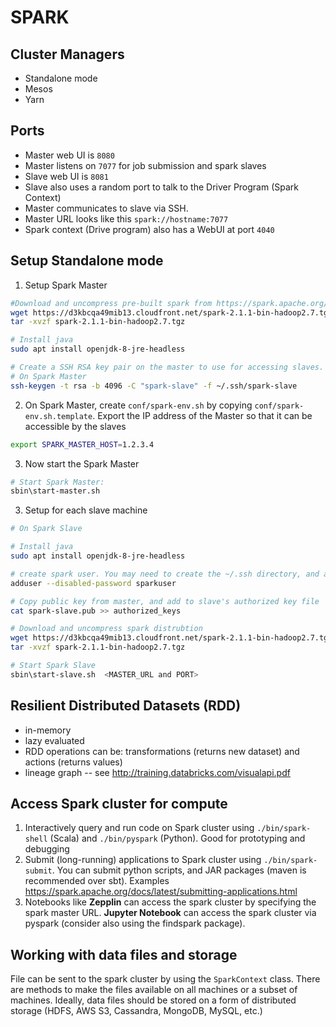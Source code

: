 # SPARK

## Cluster Managers
- Standalone mode
- Mesos
- Yarn


## Ports
- Master web UI is `8080`
- Master listens on `7077` for job submission and spark slaves
- Slave web UI is `8081`
- Slave also uses a random port to talk to the Driver Program (Spark Context)
- Master communicates to slave via SSH.  
- Master URL looks like this  `spark://hostname:7077`
- Spark context (Drive program) also has a WebUI at port `4040`


## Setup Standalone mode

1) Setup Spark Master
```sh
#Download and uncompress pre-built spark from https://spark.apache.org/downloads.html
wget https://d3kbcqa49mib13.cloudfront.net/spark-2.1.1-bin-hadoop2.7.tgz
tar -xvzf spark-2.1.1-bin-hadoop2.7.tgz

# Install java
sudo apt install openjdk-8-jre-headless

# Create a SSH RSA key pair on the master to use for accessing slaves.  Do not use a password for the private key.  
# On Spark Master
ssh-keygen -t rsa -b 4096 -C "spark-slave" -f ~/.ssh/spark-slave

```

2) On Spark Master, create `conf/spark-env.sh` by copying `conf/spark-env.sh.template`.  Export the IP address of the Master so that it can be accessible by the slaves
```sh
export SPARK_MASTER_HOST=1.2.3.4
```

3) Now start the Spark Master
```sh
# Start Spark Master:
sbin\start-master.sh

```


3) Setup for each slave machine
```sh
# On Spark Slave

# Install java
sudo apt install openjdk-8-jre-headless

# create spark user. You may need to create the ~/.ssh directory, and authorized keys file
adduser --disabled-password sparkuser

# Copy public key from master, and add to slave's authorized key file
cat spark-slave.pub >> authorized_keys

# Download and uncompress spark distrubtion
wget https://d3kbcqa49mib13.cloudfront.net/spark-2.1.1-bin-hadoop2.7.tgz
tar -xvzf spark-2.1.1-bin-hadoop2.7.tgz

# Start Spark Slave
sbin\start-slave.sh  <MASTER_URL and PORT>

```


## Resilient Distributed Datasets (RDD)
- in-memory
- lazy evaluated 
- RDD operations can be: transformations (returns new dataset) and actions (returns values)
- lineage graph
-- see http://training.databricks.com/visualapi.pdf 

## Access Spark cluster for compute
1) Interactively query and run code on Spark cluster using `./bin/spark-shell` (Scala) and `./bin/pyspark` (Python).  Good for prototyping and debugging
2) Submit (long-running) applications to Spark cluster using `./bin/spark-submit`.  You can submit python scripts, and JAR packages (maven is recommended over sbt).  Examples https://spark.apache.org/docs/latest/submitting-applications.html
3) Notebooks like **Zepplin** can access the spark cluster by specifying the spark master URL.  **Jupyter Notebook** can access the spark cluster via pyspark (consider also using the findspark package).


## Working with data files and storage
File can be sent to the spark cluster by using the `SparkContext` class.  There are methods to make the files available on all machines or a subset of machines.  Ideally, data files should be stored on a form of distributed storage (HDFS, AWS S3, Cassandra, MongoDB, MySQL, etc.)
